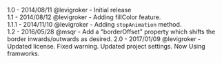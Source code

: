 1.0   - 2014/08/11 @levigroker - Initial release  
1.1   - 2014/08/12 @levigroker - Adding fillColor feature.  
1.1.1 - 2014/11/10 @levigroker - Adding `stopAnimation` method.  
1.2   - 2016/05/28 @msqr - Add a "borderOffset" property which shifts the border inwards/outwards as desired.
2.0   - 2017/01/09 @levigroker - Updated license. Fixed warning. Updated project settings. Now Using framworks.